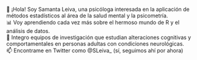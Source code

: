 👋 ¡Hola! Soy Samanta Leiva, una psicóloga interesada en la aplicación de métodos estadísticos al área de la salud mental y la psicometría.  
:bar_chart: Voy aprendiendo cada vez más sobre el hermoso mundo de R y el análisis de datos.  
:brain: Integro equipos de investigación que estudian alteraciones cognitivas y comportamentales en personas adultas con condiciones neurológicas.  
📫 Encontrame en Twitter como @SLeiva_ (sí, seguimos ahí por ahora)

<!---
SamiLeiva/SamiLeiva is a ✨ special ✨ repository because its `README.md` (this file) appears on your GitHub profile.
You can click the Preview link to take a look at your changes.
--->
